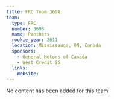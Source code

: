 ```yaml
---
title: FRC Team 3698
team:
  type: FRC
  number: 3698
  name: Panthers
  rookie_year: 2011
  location: Mississauga, ON, Canada
  sponsors:
    - General Motors of Canada
    - West Credit SS
  links:
    Website: 
---
```

No content has been added for this team